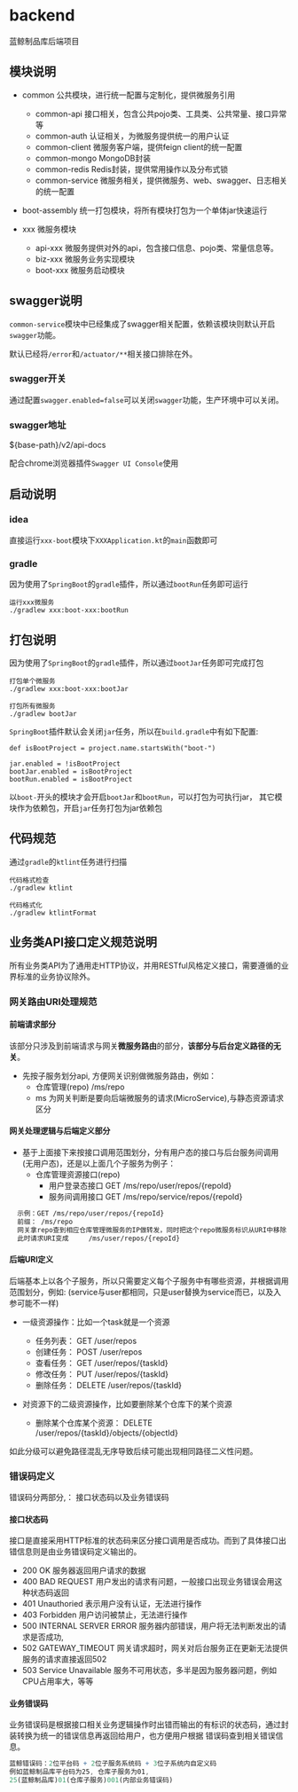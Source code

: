 # backend
蓝鲸制品库后端项目

## 模块说明

- common 公共模块，进行统一配置与定制化，提供微服务引用
  - common-api  接口相关，包含公共pojo类、工具类、公共常量、接口异常等
  - common-auth 认证相关，为微服务提供统一的用户认证
  - common-client 微服务客户端，提供feign client的统一配置
  - common-mongo MongoDB封装
  - common-redis Redis封装，提供常用操作以及分布式锁
  - common-service 微服务相关，提供微服务、web、swagger、日志相关的统一配置
  
- boot-assembly 统一打包模块，将所有模块打包为一个单体jar快速运行

- xxx 微服务模块
  - api-xxx 微服务提供对外的api，包含接口信息、pojo类、常量信息等。
  - biz-xxx 微服务业务实现模块
  - boot-xxx 微服务启动模块

## swagger说明

`common-service`模块中已经集成了swagger相关配置，依赖该模块则默认开启`swagger`功能。

默认已经将`/error`和`/actuator/**`相关接口排除在外。
 
### swagger开关

通过配置`swagger.enabled=false`可以关闭`swagger`功能，生产环境中可以关闭。

### swagger地址

${base-path}/v2/api-docs

配合chrome浏览器插件`Swagger UI Console`使用

## 启动说明

### idea
直接运行`xxx-boot`模块下`XXXApplication.kt`的`main`函数即可

### gradle
因为使用了`SpringBoot`的`gradle`插件，所以通过`bootRun`任务即可运行

```
运行xxx微服务
./gradlew xxx:boot-xxx:bootRun

```

## 打包说明

因为使用了`SpringBoot`的`gradle`插件，所以通过`bootJar`任务即可完成打包

```
打包单个微服务
./gradlew xxx:boot-xxx:bootJar

打包所有微服务
./gradlew bootJar

```

`SpringBoot`插件默认会关闭`jar`任务，所以在`build.gradle`中有如下配置:

```
def isBootProject = project.name.startsWith("boot-")

jar.enabled = !isBootProject
bootJar.enabled = isBootProject
bootRun.enabled = isBootProject
```
以`boot-`开头的模块才会开启`bootJar`和`bootRun`，可以打包为可执行jar，
其它模块作为依赖包，开启`jar`任务打包为jar依赖包

## 代码规范

通过`gradle`的`ktlint`任务进行扫描

```
代码格式检查
./gradlew ktlint

代码格式化
./gradlew ktlintFormat

```

## 业务类API接口定义规范说明

所有业务类API为了通用走HTTP协议，并用RESTful风格定义接口，需要遵循的业界标准的业务协议除外。

### 网关路由URI处理规范

#### 前端请求部分

该部分只涉及到前端请求与网关**微服务路由**的部分，**该部分与后台定义路径的无关**。

* 先按子服务划分api,  方便网关识别做微服务路由，例如：
  * 仓库管理(repo) /ms/repo
  * ms 为网关判断是要向后端微服务的请求(MicroService),与静态资源请求区分
#### 网关处理逻辑与后端定义部分 

- 基于上面接下来按接口调用范围划分，分有用户态的接口与后台服务间调用 (无用户态)，还是以上面几个子服务为例子：
  - 仓库管理资源接口(repo) 
    - 用户登录态接口  GET /ms/repo/user/repos/{repoId}
    - 服务间调用接口 GET /ms/repo/service/repos/{repoId}

```tex
  示例：GET /ms/repo/user/repos/{repoId}
  前缀： /ms/repo  
  网关拿repo查到相应仓库管理微服务的IP做转发，同时把这个repo微服务标识从URI中移除
  此时请求URI变成 	/ms/user/repos/{repoId}
```

#### 后端URI定义

后端基本上以各个子服务，所以只需要定义每个子服务中有哪些资源，并根据调用范围划分，例如: (service与user都相同，只是user替换为service而已，以及入参可能不一样)

- 一级资源操作：比如一个task就是一个资源
  - 任务列表： GET /user/repos
  - 创建任务： POST /user/repos
  - 查看任务： GET /user/repos/{taskId}
  - 修改任务： PUT /user/repos/{taskId}
  - 删除任务： DELETE /user/repos/{taskId}

- 对资源下的二级资源操作，比如要删除某个仓库下的某个资源
  - 删除某个仓库某个资源：  DELETE /user/repos/{taskId}/objects/{objectId}

如此分级可以避免路径混乱无序导致后续可能出现相同路径二义性问题。

### 错误码定义

错误码分两部分,： 接口状态码以及业务错误码

#### 接口状态码

接口是直接采用HTTP标准的状态码来区分接口调用是否成功。而到了具体接口出错信息则是由业务错误码定义输出的。

- 200 OK 服务器返回用户请求的数据
- 400 BAD REQUEST 用户发出的请求有问题，一般接口出现业务错误会用这种状态码返回
- 401 Unauthoried 表示用户没有认证，无法进行操作
- 403 Forbidden 用户访问被禁止，无法进行操作
- 500 INTERNAL SERVER ERROR 服务器内部错误，用户将无法判断发出的请求是否成功,
- 502 GATEWAY_TIMEOUT 网关请求超时，网关对后台服务正在更新无法提供服务的请求直接返回502
- 503 Service Unavailable 服务不可用状态，多半是因为服务器问题，例如CPU占用率大，等等

#### 业务错误码

业务错误码是根据接口相关业务逻辑操作时出错而输出的有标识的状态码，通过封装转换为统一的错误信息再返回给用户，也方便用户根据 错误码查到相关错误信息。

```mathematica
蓝鲸错误码：2位平台码 + 2位子服务系统码 + 3位子系统内自定义码
例如蓝鲸制品库平台码为25, 仓库子服务为01,
25(蓝鲸制品库)01(仓库子服务)001(内部业务错误码)
```
